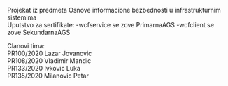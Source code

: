 Projekat iz predmeta Osnove informacione bezbednosti u infrastrukturnim sistemima  
Uputstvo za sertifikate:
-wcfservice se zove PrimarnaAGS
-wcfclient se zove SekundarnaAGS

Clanovi tima:  
PR100/2020 Lazar Jovanovic  
PR108/2020 Vladimir Mandic  
PR133/2020 Ivkovic Luka  
PR135/2020 Milanovic Petar  

